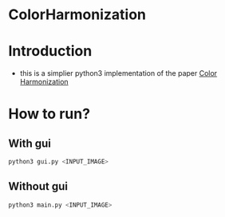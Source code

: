 ColorHarmonization
===

# Introduction
- this is a simplier python3 implementation of the paper [Color Harmonization](https://igl.ethz.ch/projects/color-harmonization/harmonization.pdf)

# How to run?
## With gui
```bash
python3 gui.py <INPUT_IMAGE>
```

## Without gui
```bash
python3 main.py <INPUT_IMAGE>
```
